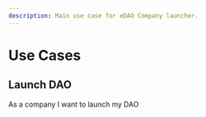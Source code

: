```yaml
---
description: Main use case for eDAO Company launcher.
---
```


# Use Cases

## Launch DAO

As a company I want to launch my DAO

